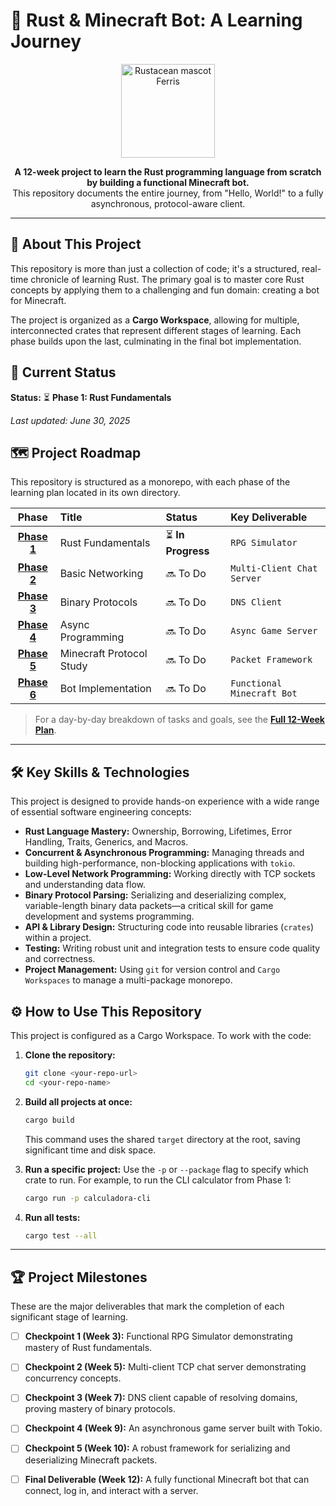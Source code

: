 # 🦀 Rust & Minecraft Bot: A Learning Journey

<p align="center">
  <img src="https://rustacean.net/assets/rustacean-flat-happy.svg" width="150" alt="Rustacean mascot Ferris">
</p>

<p align="center">
  <strong>A 12-week project to learn the Rust programming language from scratch by building a functional Minecraft bot.</strong>
  <br />
  This repository documents the entire journey, from "Hello, World!" to a fully asynchronous, protocol-aware client.
</p>

---

## 📍 About This Project

This repository is more than just a collection of code; it's a structured, real-time chronicle of learning Rust. The primary goal is to master core Rust concepts by applying them to a challenging and fun domain: creating a bot for Minecraft.

The project is organized as a **Cargo Workspace**, allowing for multiple, interconnected crates that represent different stages of learning. Each phase builds upon the last, culminating in the final bot implementation.

## 🚀 Current Status

**Status:** ⏳ **Phase 1: Rust Fundamentals**

*Last updated: June 30, 2025*

## 🗺️ Project Roadmap

This repository is structured as a monorepo, with each phase of the learning plan located in its own directory.

| Phase | Title | Status | Key Deliverable |
| :---: | :--- | :--- | :--- |
| **[Phase 1](./phase-01-fundamentals/)** | Rust Fundamentals | ⏳ **In Progress** | `RPG Simulator` |
| **[Phase 2](./phase-02-basic-networking/)** | Basic Networking | 🔜 To Do | `Multi-Client Chat Server` |
| **[Phase 3](./phase-03-binary-protocols/)** | Binary Protocols | 🔜 To Do | `DNS Client` |
| **[Phase 4](./phase-04-async/)** | Async Programming | 🔜 To Do | `Async Game Server` |
| **[Phase 5](./phase-05-minecraft-protocol/)** | Minecraft Protocol Study | 🔜 To Do | `Packet Framework` |
| **[Phase 6](./phase-06-bot-implementation/)** | Bot Implementation | 🔜 To Do | `Functional Minecraft Bot` |

> For a day-by-day breakdown of tasks and goals, see the **[Full 12-Week Plan](./docs/PLAN.md)**.

---

## 🛠️ Key Skills & Technologies

This project is designed to provide hands-on experience with a wide range of essential software engineering concepts:

* **Rust Language Mastery:** Ownership, Borrowing, Lifetimes, Error Handling, Traits, Generics, and Macros.
* **Concurrent & Asynchronous Programming:** Managing threads and building high-performance, non-blocking applications with `tokio`.
* **Low-Level Network Programming:** Working directly with TCP sockets and understanding data flow.
* **Binary Protocol Parsing:** Serializing and deserializing complex, variable-length binary data packets—a critical skill for game development and systems programming.
* **API & Library Design:** Structuring code into reusable libraries (`crates`) within a project.
* **Testing:** Writing robust unit and integration tests to ensure code quality and correctness.
* **Project Management:** Using `git` for version control and `Cargo Workspaces` to manage a multi-package monorepo.

## ⚙️ How to Use This Repository

This project is configured as a Cargo Workspace. To work with the code:

1.  **Clone the repository:**
    ```bash
    git clone <your-repo-url>
    cd <your-repo-name>
    ```

2.  **Build all projects at once:**
    ```bash
    cargo build
    ```
    This command uses the shared `target` directory at the root, saving significant time and disk space.

3.  **Run a specific project:**
    Use the `-p` or `--package` flag to specify which crate to run. For example, to run the CLI calculator from Phase 1:
    ```bash
    cargo run -p calculadora-cli
    ```

4.  **Run all tests:**
    ```bash
    cargo test --all
    ```

---

## 🏆 Project Milestones

These are the major deliverables that mark the completion of each significant stage of learning.

-   [ ] **Checkpoint 1 (Week 3):** Functional RPG Simulator demonstrating mastery of Rust fundamentals.
-   [ ] **Checkpoint 2 (Week 5):** Multi-client TCP chat server demonstrating concurrency concepts.
-   [ ] **Checkpoint 3 (Week 7):** DNS client capable of resolving domains, proving mastery of binary protocols.
-   [ ] **Checkpoint 4 (Week 9):** An asynchronous game server built with Tokio.
-   [ ] **Checkpoint 5 (Week 10):** A robust framework for serializing and deserializing Minecraft packets.
-   [ ] **Final Deliverable (Week 12):** A fully functional Minecraft bot that can connect, log in, and interact with a server.

